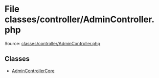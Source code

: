 File classes/controller/AdminController.php
=========

Source: [classes/controller/AdminController.php](https://github.com/PrestaShop/PrestaShop/blob/1.5.6.0/classes/controller/AdminController.php)


Classes
-------

* [AdminControllerCore](class.AdminControllerCore.md)

